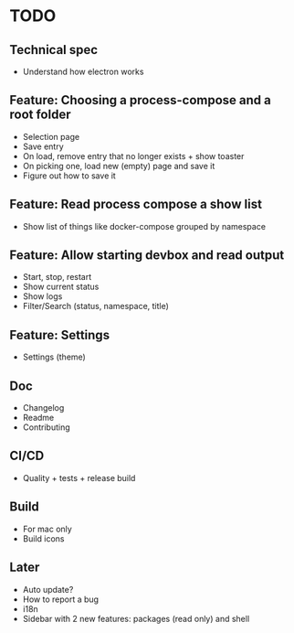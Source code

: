 # TODO

## Technical spec

- Understand how electron works

## Feature: Choosing a process-compose and a root folder

- Selection page
- Save entry
- On load, remove entry that no longer exists + show toaster
- On picking one, load new (empty) page and save it
- Figure out how to save it

## Feature: Read process compose a show list

- Show list of things like docker-compose grouped by namespace

## Feature: Allow starting devbox and read output

- Start, stop, restart
- Show current status
- Show logs
- Filter/Search (status, namespace, title)

## Feature: Settings

- Settings (theme)

## Doc

- Changelog
- Readme
- Contributing

## CI/CD

- Quality + tests + release build

## Build

- For mac only
- Build icons

## Later

- Auto update?
- How to report a bug
- i18n
- Sidebar with 2 new features: packages (read only) and shell
